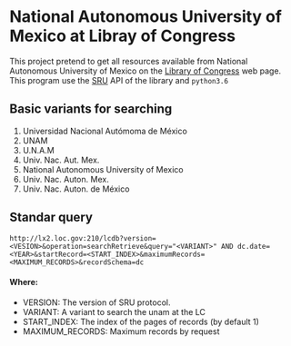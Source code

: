# National Autonomous University of Mexico at Libray of Congress
This project pretend to get all resources available from National Autonomous
University of Mexico on the [Library of Congress](https://catalog.loc.gov/)
web page. This program use the [SRU](https://www.loc.gov/standards/sru/)
API of the library and ```python3.6```

## Basic variants for searching
1. Universidad Nacional Autómoma de México
2. UNAM
3. U.N.A.M
4. Univ. Nac. Aut. Mex.
5. National Autonomous University of Mexico
6. Univ. Nac. Auton. Mex.
7. Univ. Nac. Auton. de México

## Standar query
```http://lx2.loc.gov:210/lcdb?version=<VESION>&operation=searchRetrieve&query="<VARIANT>" AND dc.date=<YEAR>&startRecord=<START_INDEX>&maximumRecords=<MAXIMUM_RECORDS>&recordSchema=dc```

#### Where:
* VERSION: The version of SRU protocol.
* VARIANT: A variant to search the unam at the LC
* START_INDEX: The index of the pages of records (by default 1)
* MAXIMUM_RECORDS: Maximum records by request
